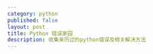 ```yaml
---
category: python
published: false
layout: post
title: Python 错误家园
description: 收集亲历过的python错误及相关解决方法
---
```



